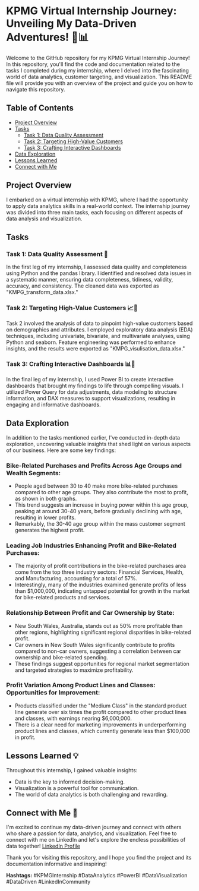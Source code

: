 # KPMG Virtual Internship Journey: Unveiling My Data-Driven Adventures! 💼📊

Welcome to the GitHub repository for my KPMG Virtual Internship Journey! In this repository, you'll find the code and documentation related to the tasks I completed during my internship, where I delved into the fascinating world of data analytics, customer targeting, and visualization. This README file will provide you with an overview of the project and guide you on how to navigate this repository.

## Table of Contents
- [Project Overview](#project-overview)
- [Tasks](#tasks)
  - [Task 1: Data Quality Assessment](#task-1-data-quality-assessment)
  - [Task 2: Targeting High-Value Customers](#task-2-targeting-high-value-customers)
  - [Task 3: Crafting Interactive Dashboards](#task-3-crafting-interactive-dashboards)
- [Data Exploration](#data-exploration)
- [Lessons Learned](#lessons-learned)
- [Connect with Me](#connect-with-me)

## Project Overview
I embarked on a virtual internship with KPMG, where I had the opportunity to apply data analytics skills in a real-world context. The internship journey was divided into three main tasks, each focusing on different aspects of data analysis and visualization.

## Tasks

### Task 1: Data Quality Assessment 🧐
In the first leg of my internship, I assessed data quality and completeness using Python and the pandas library. I identified and resolved data issues in a systematic manner, ensuring data completeness, tidiness, validity, accuracy, and consistency. The cleaned data was exported as "KMPG_transform_data.xlsx."

### Task 2: Targeting High-Value Customers 📈🎯
Task 2 involved the analysis of data to pinpoint high-value customers based on demographics and attributes. I employed exploratory data analysis (EDA) techniques, including univariate, bivariate, and multivariate analyses, using Python and seaborn. Feature engineering was performed to enhance insights, and the results were exported as "KMPG_visulisation_data.xlsx."

### Task 3: Crafting Interactive Dashboards 📊📢
In the final leg of my internship, I used Power BI to create interactive dashboards that brought my findings to life through compelling visuals. I utilized Power Query for data adjustments, data modeling to structure information, and DAX measures to support visualizations, resulting in engaging and informative dashboards.

## Data Exploration

In addition to the tasks mentioned earlier, I've conducted in-depth data exploration, uncovering valuable insights that shed light on various aspects of our business. Here are some key findings:

### Bike-Related Purchases and Profits Across Age Groups and Wealth Segments:
- People aged between 30 to 40 make more bike-related purchases compared to other age groups. They also contribute the most to profit, as shown in both graphs.
- This trend suggests an increase in buying power within this age group, peaking at around 30-40 years, before gradually declining with age, resulting in lower profits.
- Remarkably, the 30-40 age group within the mass customer segment generates the highest profit.

### Leading Job Industries Enhancing Profit and Bike-Related Purchases:
- The majority of profit contributions in the bike-related purchases area come from the top three industry sectors: Financial Services, Health, and Manufacturing, accounting for a total of 57%.
- Interestingly, many of the industries examined generate profits of less than $1,000,000, indicating untapped potential for growth in the market for bike-related products and services.

### Relationship Between Profit and Car Ownership by State:
- New South Wales, Australia, stands out as 50% more profitable than other regions, highlighting significant regional disparities in bike-related profit.
- Car owners in New South Wales significantly contribute to profits compared to non-car owners, suggesting a correlation between car ownership and bike-related spending.
- These findings suggest opportunities for regional market segmentation and targeted strategies to maximize profitability.

### Profit Variation Among Product Lines and Classes: Opportunities for Improvement:
- Products classified under the "Medium Class" in the standard product line generate over six times the profit compared to other product lines and classes, with earnings nearing $6,000,000.
- There is a clear need for marketing improvements in underperforming product lines and classes, which currently generate less than $100,000 in profit.

## Lessons Learned 💡
Throughout this internship, I gained valuable insights:
- Data is the key to informed decision-making.
- Visualization is a powerful tool for communication.
- The world of data analytics is both challenging and rewarding.

## Connect with Me 🌟
I'm excited to continue my data-driven journey and connect with others who share a passion for data, analytics, and visualization. Feel free to connect with me on LinkedIn and let's explore the endless possibilities of data together! [LinkedIn Profile](#[your-linkedin-profile](https://www.linkedin.com/in/rameezkhan15/))

Thank you for visiting this repository, and I hope you find the project and its documentation informative and inspiring!

**Hashtags:** #KPMGInternship #DataAnalytics #PowerBI #DataVisualization #DataDriven #LinkedInCommunity
